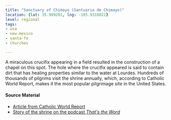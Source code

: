 ```yaml
---
title: "Sanctuary of Chimayo (Santuario de Chimayo)"
location: {lat: 35.989201, lng: -105.9318022}
level: regional
tags:
- usa
- new-mexico
- santa-fe
- churches

---
```



A miraculous crucifix appearing in a field resulted in the construction of a chapel on this spot.  The hole where the crucifix appeared is said to contain dirt that has healing properties similar to the water at Lourdes.  Hundreds of thousands of pilgrims visit the shrine annually, which, according to Catholic World Report, makes it the most popular pilgrimage site in the United States.

#### Source Material

* [Article from Catholic World Report](https://www.catholicworldreport.com/2023/04/07/visiting-el-santuario-de-chimayo-the-most-popular-pilgrimage-site-in-america/)
* [Story of the shrine on the podcast _That's the Word_](https://thunderrock.org/story-extras/take-the-hint)





